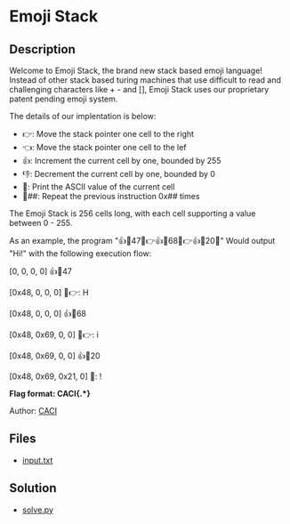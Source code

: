 # Emoji Stack

## Description

Welcome to Emoji Stack, the brand new stack based emoji language! Instead of other stack based turing machines that use difficult to read and challenging characters like + - and [], Emoji Stack uses our proprietary patent pending emoji system. 

The details of our implentation is below:
* 👉: Move the stack pointer one cell to the right
* 👈: Move the stack pointer one cell to the lef
* 👍: Increment the current cell by one, bounded by 255
* 👎: Decrement the current cell by one, bounded by 0
* 💬: Print the ASCII value of the current cell
* 🔁##: Repeat the previous instruction 0x## times

The Emoji Stack is 256 cells long, with each cell supporting a value between 0 - 255.

As an example, the program "👍🔁47💬👉👍🔁68💬👉👍🔁20💬" Would output "Hi!" with the following execution flow:

[0, 0, 0, 0]
👍🔁47

[0x48, 0, 0, 0]
💬👉: H

[0x48, 0, 0, 0]
👍🔁68

[0x48, 0x69, 0, 0]
💬👉: i

[0x48, 0x69, 0, 0]
👍🔁20

[0x48, 0x69, 0x21, 0]
💬: !

**Flag format: CACI{.*}**

Author: [CACI](https://www.caci.com)

## Files

* [input.txt](input.txt)

## Solution

* [solve.py](solve.py)
